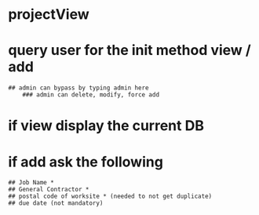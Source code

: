 # projectView

# query user for the init method view / add
    ## admin can bypass by typing admin here
        ### admin can delete, modify, force add
# if view display the current DB
# if add ask the following
    ## Job Name *
    ## General Contractor *
    ## postal code of worksite * (needed to not get duplicate)
    ## due date (not mandatory)
